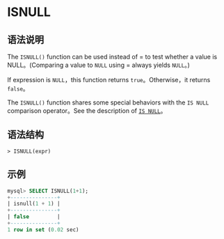 # **ISNULL**

## **语法说明**

The `ISNULL()` function can be used instead of = to test whether a value is NULL。(Comparing a value to `NULL` using = always yields `NULL`。)

If expression is `NULL`，this function returns `true`。Otherwise，it returns `false`。

The `ISNULL()` function shares some special behaviors with the `IS NULL` comparison operator。See the description of [`IS NULL`](is-null.md)。

## **语法结构**

```
> ISNULL(expr)
```

## **示例**

```sql
mysql> SELECT ISNULL(1+1);
+---------------+
| isnull(1 + 1) |
+---------------+
| false         |
+---------------+
1 row in set (0.02 sec)
```
